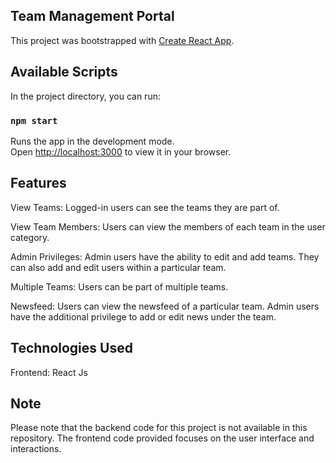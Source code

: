 ## Team Management Portal 

This project was bootstrapped with [Create React App](https://github.com/facebook/create-react-app).

## Available Scripts

In the project directory, you can run:

### `npm start`

Runs the app in the development mode.\
Open [http://localhost:3000](http://localhost:3000) to view it in your browser.


## Features
View Teams: Logged-in users can see the teams they are part of.


View Team Members: Users can view the members of each team in the user category.


Admin Privileges: Admin users have the ability to edit and add teams. They can also add and edit users within a particular team.


Multiple Teams: Users can be part of multiple teams.


Newsfeed: Users can view the newsfeed of a particular team. Admin users have the additional privilege to add or edit news under the team.

## Technologies Used
Frontend: React Js

## Note
Please note that the backend code for this project is not available in this repository. The frontend code provided focuses on the user interface and interactions.